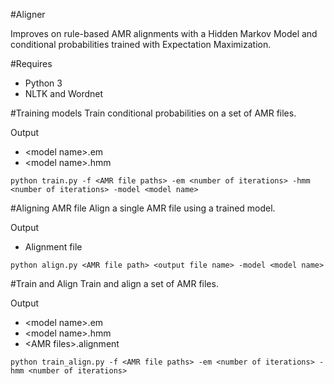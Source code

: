 #Aligner

Improves on rule-based AMR alignments with a Hidden Markov Model and conditional probabilities trained with 
Expectation Maximization.

#Requires

* Python 3
* NLTK and Wordnet

#Training models
Train conditional probabilities on a set of AMR files.

Output
* \<model name\>.em
* \<model name\>.hmm
```
python train.py -f <AMR file paths> -em <number of iterations> -hmm <number of iterations> -model <model name>
```
#Aligning AMR file
Align a single AMR file using a trained model.

Output
* Alignment file
```
python align.py <AMR file path> <output file name> -model <model name>
```
#Train and Align
Train and align a set of AMR files.

Output
* \<model name\>.em
* \<model name\>.hmm
* \<AMR files\>.alignment
```
python train_align.py -f <AMR file paths> -em <number of iterations> -hmm <number of iterations>
```

